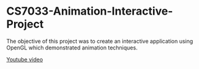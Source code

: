 # CS7033-Animation-Interactive-Project
The objective of this project was to create an interactive application using OpenGL which demonstrated animation techniques.

[Youtube video](https://www.youtube.com/watch?v=YvTjiZkeq-A)
